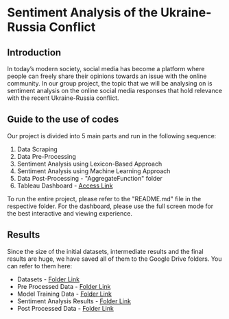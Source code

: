# Sentiment Analysis of the Ukraine-Russia Conflict

## Introduction
In today’s modern society, social media has become a platform where people can freely share their opinions towards an issue with the online community. 
In our group project, the topic that we will be analysing on is sentiment analysis on the online social media responses that hold relevance 
with the recent Ukraine-Russia conflict. 

## Guide to the use of codes
Our project is divided into 5 main parts and run in the following sequence:
1. Data Scraping
2. Data Pre-Processing
3. Sentiment Analysis using Lexicon-Based Approach
4. Sentiment Analysis using Machine Learning Approach
5. Data Post-Processing - "AggregateFunction" folder 
6. Tableau Dashboard - [Access Link](https://public.tableau.com/app/profile/ng.si.qiang3018/viz/FinalSentimentAnalysis/CombinedDashboard)

To run the entire project, please refer to the "README.md" file in the respective folder. 
For the dashboard, please use the full screen mode for the best interactive and viewing experience. 

## Results
Since the size of the initial datasets, intermediate results and the final results are huge, we have saved all of them to the Google Drive folders. You can refer to them here:

- Datasets - [Folder Link](https://drive.google.com/drive/folders/1ZE8SuO8Ata4j8I5GW8qn7EHYmOu7g_xe?usp=sharing)
- Pre Processed Data - [Folder Link](https://drive.google.com/drive/folders/1M7_rQ-Bu5h5AWshxAdQOiWw8E5AslICa?usp=sharing)
- Model Training Data - [Folder Link](https://drive.google.com/drive/folders/1vSkeAtlzXOdZ4MNAEj4e45U-wNnk0cAe?usp=sharing)
- Sentiment Analysis Results - [Folder Link](https://drive.google.com/drive/folders/1h1k7U3u8mF95inCNpHYWKl_qhNs2BOjx?usp=sharing)
- Post Processed Data - [Folder Link](https://drive.google.com/drive/folders/1L0tegdukHRIrxXxI7TgnlKkxh3_e9Paz?usp=sharing)
